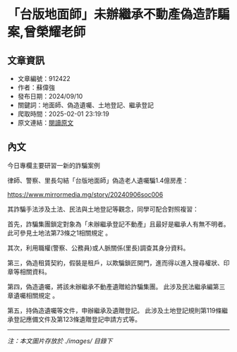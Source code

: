 # 「台版地面師」未辦繼承不動產偽造詐騙案,曾榮耀老師

## 文章資訊
- 文章編號：912422
- 作者：蘇偉強
- 發布日期：2024/09/10
- 關鍵詞：地面師、偽造遺囑、土地登記、繼承登記
- 爬取時間：2025-02-01 23:19:19
- 原文連結：[閱讀原文](https://real-estate.get.com.tw/Columns/detail.aspx?no=912422)

## 內文


今日專欄主要研習一新的詐騙案例


律師、警察、里長勾結「台版地面師」偽造老人遺囑騙1.4億房產：


https://www.mirrormedia.mg/story/20240906soc006


其詐騙手法涉及土法、民法與土地登記等觀念，同學可配合對照複習：


首先，詐騙集團鎖定對象為「未辦繼承登記不動產」且最好是繼承人有無不明者。
此可參見土地法第73條之1相關規定
。


其次，利用職權(警察、公務員)或人脈關係(里長)調查其身分資料。


第三，偽造租賃契約，假裝是租戶，以欺騙鎖匠開門，進而得以進入搜尋權狀、印章等相關資料。


第四，偽造遺囑，將該未辦繼承不動產遺贈給詐騙集團。
此涉及民法繼承編第三章遺囑相關規定
。


第五，持偽造遺囑等文件，申辦繼承及遺贈登記。
此涉及土地登記規則第119條繼承登記應備文件及第123條遺贈登記申請方式等。

---
*注：本文圖片存放於 ./images/ 目錄下*
